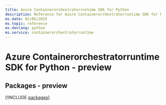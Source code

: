 ```yaml
---
title: Azure Containerorchestratorruntime SDK for Python
description: Reference for Azure Containerorchestratorruntime SDK for Python
ms.date: 02/05/2025
ms.topic: reference
ms.devlang: python
ms.service: containerorchestratorruntime
---
```

# Azure Containerorchestratorruntime SDK for Python - preview
## Packages - preview
[!INCLUDE [packages](containerorchestratorruntime-index.md)]